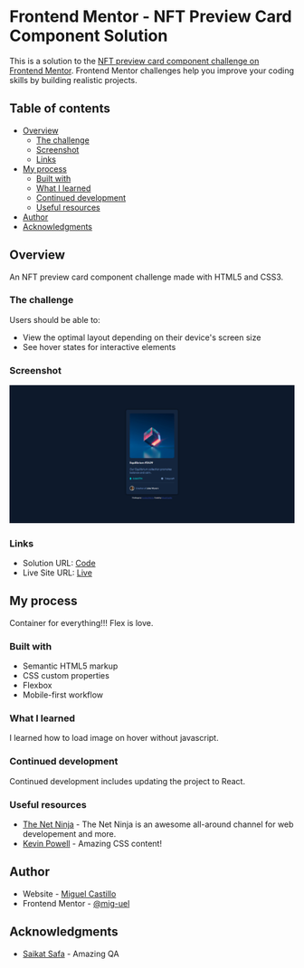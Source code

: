 # Frontend Mentor - NFT Preview Card Component Solution

This is a solution to the [NFT preview card component challenge on Frontend Mentor](https://www.frontendmentor.io/challenges/nft-preview-card-component-SbdUL_w0U). Frontend Mentor challenges help you improve your coding skills by building realistic projects. 

## Table of contents

- [Overview](#overview)
  - [The challenge](#the-challenge)
  - [Screenshot](#screenshot)
  - [Links](#links)
- [My process](#my-process)
  - [Built with](#built-with)
  - [What I learned](#what-i-learned)
  - [Continued development](#continued-development)
  - [Useful resources](#useful-resources)
- [Author](#author)
- [Acknowledgments](#acknowledgments)

## Overview

An NFT preview card component challenge made with HTML5 and CSS3.

### The challenge

Users should be able to:

- View the optimal layout depending on their device's screen size
- See hover states for interactive elements

### Screenshot

![](./screenshot.png)

### Links

- Solution URL: [Code](https://github.com/Mig-uel/nft-preview-card-component)
- Live Site URL: [Live](https://mig-uel.github.io/nft-preview-card-component/)

## My process

Container for everything!!! Flex is love.

### Built with

- Semantic HTML5 markup
- CSS custom properties
- Flexbox
- Mobile-first workflow

### What I learned

I learned how to load image on hover without javascript.

### Continued development

Continued development includes updating the project to React.

### Useful resources

- [The Net Ninja](https://www.youtube.com/channel/UCW5YeuERMmlnqo4oq8vwUpg) - The Net Ninja is an awesome all-around channel for web developement and more.
- [Kevin Powell](https://www.youtube.com/kepowob) - Amazing CSS content!

## Author

- Website - [Miguel Castillo](https://www.miguelcastillo.net)
- Frontend Mentor - [@mig-uel](https://www.frontendmentor.io/profile/mig-uel)

## Acknowledgments

- [Saikat Safa](https://github.com/saikatsafa) - Amazing QA
